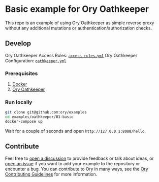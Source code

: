 # Basic example for Ory Oathkeeper

This repo is an example of using Ory Oathkeeper as simple reverse proxy without any additional mutations or
authentication/authorization checks.

## Develop

Ory Oathkeeper Access Rules: [`access-rules.yml`](./oathkeeper/access-rules.yml) Ory Oathkeeper Configuration:
[`oathkeeper.yml`](./oathkeeper/oathkeeper.yml)

### Prerequisites

1. [Docker](https://docs.docker.com/get-docker/)
1. [Ory Oathkeeper](https://www.ory.sh/docs/oathkeeper/install)

### Run locally

```bash
git clone git@github.com:ory/examples
cd examples/oathkeeper/01-basic
docker-compose up
```

Wait for a couple of seconds and open `http://127.0.0.1:8080/hello`.

## Contribute

Feel free to [open a discussion](https://github.com/ory/examples/discussions/new) to provide feedback or talk about ideas, or
[open an issue](https://github.com/ory/examples/issues/new) if you want to add your example to the repository or encounter a bug.
You can contribute to Ory in many ways, see the [Ory Contributing Guidelines](https://www.ory.sh/docs/ecosystem/contributing) for
more information.
